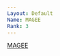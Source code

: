 ```yaml
---
Layout: Default
Name: MAGEE 
Rank: 3
--- 
```

[MAGEE](https://github.com/large-scale-gxe-methods/MAGEE)
